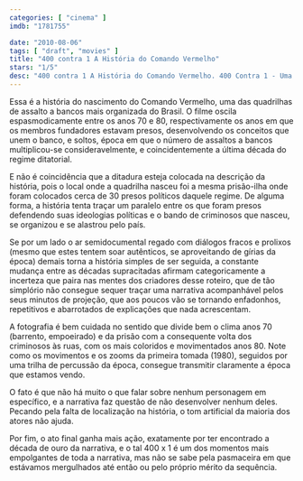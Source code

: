 ```yaml
---
categories: [ "cinema" ]
imdb: "1781755"

date: "2010-08-06"
tags: [ "draft", "movies" ]
title: "400 contra 1 A História do Comando Vermelho"
stars: "1/5"
desc: "400 contra 1 A História do Comando Vermelho. 400 Contra 1 - Uma História do Crime Organizado (Brazil, 2010). Dirigido por Caco Souza. Escrito por William Lima da Silva, Julio Ludemir, Júlio Ludemir, Victor Navas. Com Daniel de Oliveira, Fabrício Boliveira, Daniela Escobar, Branca Messina, Negra Li, Lui Mendes, Felipe Kannenberg, Rodrigo Brassoloto, Jonathan Azevedo."
---
```

Essa é a história do nascimento do Comando Vermelho, uma das quadrilhas de assalto a bancos mais organizada do Brasil. O filme oscila espasmodicamente entre os anos 70 e 80, respectivamente os anos em que os membros fundadores estavam presos, desenvolvendo os conceitos que unem o banco, e soltos, época em que o número de assaltos a bancos multiplicou-se consideravelmente, e coincidentemente a última década do regime ditatorial.

E não é coincidência que a ditadura esteja colocada na descrição da história, pois o local onde a quadrilha nasceu foi a mesma prisão-ilha onde foram colocados cerca de 30 presos políticos daquele regime. De alguma forma, a história tenta traçar um paralelo entre os que foram presos defendendo suas ideologias políticas e o bando de criminosos que nasceu, se organizou e se alastrou pelo país.

Se por um lado o ar semidocumental regado com diálogos fracos e prolixos (mesmo que estes tentem soar autênticos, se aproveitando de gírias da época) demais torna a história simples de ser seguida, a constante mudança entre as décadas supracitadas afirmam categoricamente a incerteza que paira nas mentes dos criadores desse roteiro, que de tão simplório não consegue sequer traçar uma narrativa acompanhável pelos seus minutos de projeção, que aos poucos vão se tornando enfadonhos, repetitivos e abarrotados de explicações que nada acrescentam.

A fotografia é bem cuidada no sentido que divide bem o clima anos 70 (barrento, empoeirado) e da prisão com a consequente volta dos criminosos às ruas, com os mais coloridos e movimentados anos 80. Note como os movimentos e os zooms da primeira tomada (1980), seguidos por uma trilha de percussão da época, consegue transmitir claramente a época que estamos vendo.

O fato é que não há muito o que falar sobre nenhum personagem em específico, e a narrativa faz questão de não desenvolver nenhum deles. Pecando pela falta de localização na história, o tom artificial da maioria dos atores não ajuda.

Por fim, o ato final ganha mais ação, exatamente por ter encontrado a década de ouro da narrativa, e o tal 400 x 1 é um dos momentos mais empolgantes de toda a narrativa, mas não se sabe pela pasmaceira em que estávamos mergulhados até então ou pelo próprio mérito da sequência.
